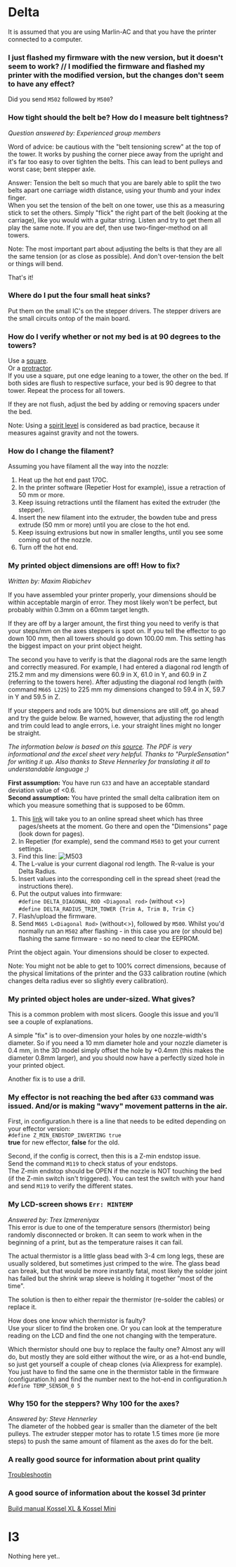 # Delta
It is assumed that you are using Marlin-AC and that you have the printer connected to a computer.  

### I just flashed my firmware with the new version, but it doesn't seem to work? // I modified the firmware and flashed my printer with the modified version, but the changes don't seem to have any effect?
Did you send `M502` followed by `M500`?  

### How tight should the belt be? How do I measure belt tightness?
_Question answered by: Experienced group members_  

Word of advice: be cautious with the "belt tensioning screw" at the top of the tower. It works by pushing the corner piece away from the upright and it's far too easy to over tighten the belts. This can lead to bent pulleys and worst case; bent stepper axle.

Answer: Tension the belt so much that you are barely able to split the two belts apart one carriage width distance, using your thumb and your index finger.  
When you set the tension of the belt on one tower, use this as a measuring stick to set the others. Simply "flick" the right part of the belt (looking at the carriage), like you would with a guitar string. Listen and try to get them all play the same note. If you are def, then use two-finger-method on all towers.

Note: The most important part about adjusting the belts is that they are all the same tension (or as close as possible). And don't over-tension the belt or things will bend.

That's it!

### Where do I put the four small heat sinks?
Put them on the small IC's on the stepper drivers. The stepper drivers are the small circuits ontop of the main board.

### How do I verify whether or not my bed is at 90 degrees to the towers?
Use a [square](http://www.craftsmanspace.com/sites/default/files/free-knowledge-articles/steel_framing_square.jpg).  
Or a [protractor](https://joemainzone-ilyznmosqlw0zs.netdna-ssl.com/wp-content/uploads/2015/04/protractor-46461_1280-1020x560.png).  
If you use a square, put one edge leaning to a tower, the other on the bed. If both sides are flush to respective surface, your bed is 90 degree to that tower. Repeat the process for all towers.  

If they are not flush, adjust the bed by adding or removing spacers under the bed.

Note: Using a [spirit level](http://www.actavodirect.com/blog/wp-content/uploads/2015/10/Sprit-Level-3-1024x373.jpg) is considered as bad practice, because it measures against gravity and not the towers.

### How do I change the filament?
Assuming you have filament all the way into the nozzle:  
1) Heat up the hot end past 170C.  
2) In the printer software (Repetier Host for example), issue a retraction of 50 mm or more.  
3) Keep issuing retractions until the filament has exited the extruder (the stepper).  
4) Insert the new filament into the extruder, the bowden tube and press extrude (50 mm or more) until you are close to the hot end.  
5) Keep issuing extrusions but now in smaller lengths, until you see some coming out of the nozzle.  
6) Turn off the hot end.  

### My printed object dimensions are off! How to fix?
_Written by: Maxim Riabichev_

If you have assembled your printer properly, your dimensions should be within acceptable margin of error. They most likely won't be perfect, but probably within 0.3mm on a 60mm target length.  

If they are off by a larger amount, the first thing you need to verify is that your steps/mm on the axes steppers is spot on. If you tell the effector to go down 100 mm, then all towers should go down 100.00 mm. This setting has the biggest impact on your print object height.  

The second you have to verify is that the diagonal rods are the same length and correctly measured. For example, I had entered a diagonal rod length of 215.2 mm and my dimensions were 60.9 in X, 61.0 in Y, and 60.9 in Z (referring to the towers here). After adjusting the diagonal rod length (with command `M665 L225`) to 225 mm my dimensions changed to 59.4 in X, 59.7 in Y and 59.5 in Z.  

If your steppers and rods are 100% but dimensions are still off, go ahead and try the guide below. Be warned, however, that adjusting the rod length and trim could lead to angle errors, i.e. your straight lines might no longer be straight.  

_The information below is based on this [source](http://www.thingiverse.com/thing:1274733). The PDF is very informational and the excel sheet very helpful. Thanks to "PurpleSensation" for writing it up. Also thanks to Steve Hennerley for translating it all to understandable language ;)_  

**First assumption:** You have run `G33` and have an acceptable standard deviation value of <0.6.  
**Second assumption:** You have printed the small delta calibration item on which you measure something that is supposed to be 60mm.  
1. This [link](https://goo.gl/7nX3MF) will take you to an online spread sheet which has three pages/sheets at the moment. Go there and open the "Dimensions" page (look down for pages).  
2. In Repetier (for example), send the command `M503` to get your current settings.  
3. Find this line: ![M503](http://i.imgur.com/T0O5l0r.png)
4. The L-value is your current diagonal rod length. The R-value is your Delta Radius.
5. Insert values into the corresponding cell in the spread sheet (read the instructions there).
6. Put the output values into firmware:  
`#define DELTA_DIAGONAL_ROD <Diagonal rod>` (without <>)  
`#define DELTA_RADIUS_TRIM_TOWER {Trim A, Trim B, Trim C}`  
7. Flash/upload the firmware.
8. Send `M665 L<Diagonal Rod>` (without<>), followed by `M500`. Whilst you'd normally run an `M502` after flashing - in this case you are (or should be) flashing the same firmware - so no need to clear the EEPROM.

Print the object again. Your dimensions should be closer to expected.  

Note: You might not be able to get to 100% correct dimensions, because of the physical limitations of the printer and the G33 calibration routine (which changes delta radius ever so slightly every calibration).

### My printed object holes are under-sized. What gives?
This is a common problem with most slicers. Google this issue and you'll see a couple of explanations.  

A simple "fix" is to over-dimension your holes by one nozzle-width's diameter. So if you need a 10 mm diameter hole and your nozzle diameter is 0.4 mm, in the 3D model simply offset the hole by +0.4mm (this makes the diameter 0.8mm larger), and you should now have a perfectly sized hole in your printed object.

Another fix is to use a drill.

### My effector is not reaching the bed after `G33` command was issued. And/or is making "wavy" movement patterns in the air.
First, in configuration.h there is a line that needs to be edited depending on your effector version:  
`#define Z_MIN_ENDSTOP_INVERTING true`  
**true** for new effector, **false** for the old.

Second, if the config is correct, then this is a Z-min endstop issue.  
Send the command `M119` to check status of your endstops.  
The Z-min endstop should be OPEN if the nozzle is NOT touching the bed (if the Z-min switch isn't triggered). You can test the switch with your hand and send `M119` to verify the different states.

### My LCD-screen shows `Err: MINTEMP`
_Answered by: Trex Izmereniyax_  
This error is due to one of the temperature sensors (thermistor) being randomly disconnected or broken. It can seem to work when in the beginning of a print, but as the temperature raises it can fail.  

The actual thermistor is a little glass bead with 3-4 cm long legs, these are usually soldered, but sometimes just crimped to the wire. The glass bead can break, but that would be more instantly fatal, most likely the solder joint has failed but the shrink wrap sleeve is holding it together "most of the time".

The solution is then to either repair the thermistor (re-solder the cables) or replace it.  

How does one know which thermistor is faulty?  
Use your slicer to find the broken one. Or you can look at the temperature reading on the LCD and find the one not changing with the temperature.

Which thermistor should one buy to replace the faulty one?
Almost any will do, but mostly they are sold either without the wire, or as a hot-end bundle, so just get yourself a couple of cheap clones (via Aliexpress for example). You just have to find the same one in the thermistor table in the firmware (configuration.h) and find the number next to the hot-end in configuration.h `#define TEMP_SENSOR_0 5`

### Why 150 for the steppers? Why 100 for the axes?
_Answered by: Steve Hennerley_  
The diameter of the hobbed gear is smaller than the diameter of the belt pulleys. The extruder stepper motor has to rotate 1.5 times more (ie more steps) to push the same amount of filament as the axes do for the belt.

### A really good source for information about print quality
[Troubleshootin](https://www.simplify3d.com/support/print-quality-troubleshootin)

### A good source of information about the kossel 3d printer
[Build manual Kossel XL & Kossel Mini](https://www.youtube.com/watch?v=AXy1OFMEUTg&list=PLvkxDPeJpn0WRw8BBw0L_j8BxFcuTKI8N)

# I3
Nothing here yet..
